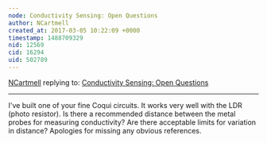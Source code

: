 ```yaml
---
node: Conductivity Sensing: Open Questions
author: NCartmell
created_at: 2017-03-05 10:22:09 +0000
timestamp: 1488709329
nid: 12569
cid: 16294
uid: 502789
---
```




[NCartmell](../profile/NCartmell) replying to: [Conductivity Sensing: Open Questions](../notes/donblair/01-07-2016/conductivity-sensing-open-questions)

----
I've built one of your fine Coqui circuits. It works very well with the LDR (photo resistor). 
Is there a recommended distance between the metal probes for measuring conductivity?
Are there acceptable limits for variation in distance? 
Apologies for missing any obvious references.
